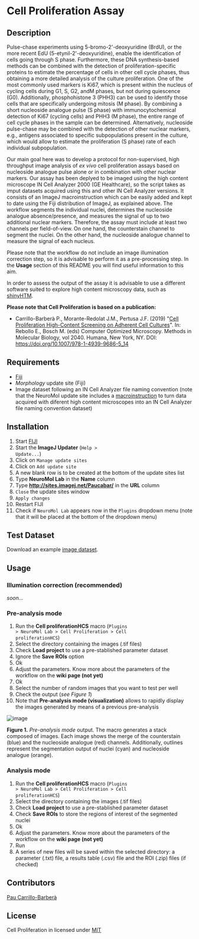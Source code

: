 # Cell Proliferation Assay

## Description

Pulse-chase experiments using 5-bromo-2'-deoxyuridine (BrdU), or the more recent EdU (5-etynil-2'-deoxyuridine), enable the identification of cells going through S phase. Furthermore, these DNA synthesis-based methods can be combined with the detection of proliferation-specific proteins to estimate the percentage of cells in other cell cycle phases, thus obtaining a more detailed analysis of the culture proliferation. One of the most commonly used markers is Ki67, which is present within the nucleus of cycling cells during G1, S, G2, andM phases, but not during quiescence (G0). Additionally, phosphohistone 3 (PHH3) can be used to identify those cells that are specifically undergoing mitosis (M phase). By combining a short nucleoside analogue pulse (S phase) with immunocytochemical
detection of Ki67 (cycling cells) and PHH3 (M phase), the entire range of cell cycle phases in the sample can be determined. Alternatively, nucleoside pulse-chase may be combined with the detection of other nuclear markers, e.g., antigens associated to specific subpopulations present in the culture, which would allow to estimate the proliferation (S phase) rate of each individual subpopulation.

Our main goal here was to develop a protocol for non-supervised, high throughput image analysis of _ex vivo_ cell proliferation assays based on nucleoside analogue pulse alone or in combination with other nuclear markers. Our assay has been deplyed to be imaged using the high content microscope IN Cell Analyzer 2000 (GE Healthcare), so the script takes as imput datasets acquired using this and other IN Cell Analyzer versions. It consists of an ImageJ macroinstruction which can be easily added and kept to date using the Fiji distribution of ImageJ, as explained above. The workflow segments the individual nuclei, determines the nucleoside analogue absence/presence, and measures the signal of up to two additional nuclear markers. Therefore, the assay must include at least two channels per field-of-view. On one hand, the counterstain channel to segment the nuclei. On the other hand, the nucleoside analogue channel to measure the signal of each nucleus.

Please note that the workflow do not include an image illumination correction step, so it is advisable to perform it as a pre-processing step. In the **Usage** section of this README you will find useful information to this aim.

In order to assess the output of the assay it is advisable to use a different software suited to explore high content microscopy data, such as [shinyHTM](https://github.com/embl-cba/shinyHTM/blob/master/README.md#shinyhtm).

**Please note that Cell Proliferation is based on a publication:**

* Carrillo-Barberà P., Morante-Redolat J.M., Pertusa J.F. (2019) "[Cell Proliferation High-Content Screening on Adherent Cell Cultures](https://doi.org/10.1007/978-1-4939-9686-5_14)". In: Rebollo E., Bosch M. (eds) Computer Optimized Microscopy. Methods in Molecular Biology, vol 2040. Humana, New York, NY. DOI: https://doi.org/10.1007/978-1-4939-9686-5_14

## Requirements

* [Fiji](https://fiji.sc/)
* _Morphology_ update site (Fiji)
* Image dataset following an IN Cell Analyzer file naming convention (note that the NeuroMol update site includes a [macroinstruction](https://github.com/paucabar/other_macros) to turn data acquired with diferent high content microscopes into an IN Cell Analyzer file naming convention dataset)

## Installation

1. Start [FIJI](https://fiji.sc/)
2. Start the **ImageJ Updater** (<code>Help > Update...</code>)
3. Click on <code>Manage update sites</code>
4. Click on <code>Add update site</code>
5. A new blank row is to be created at the bottom of the update sites list
6. Type **NeuroMol Lab** in the **Name** column
7. Type **http://sites.imagej.net/Paucabar/** in the **URL** column
8. <code>Close</code> the update sites window
9. <code>Apply changes</code>
10. Restart FIJI
11. Check if <code>NeuroMol Lab</code> appears now in the <code>Plugins</code> dropdown menu (note that it will be placed at the bottom of the dropdown menu)

## Test Dataset

Download an example [image dataset](https://drive.google.com/drive/folders/1jwnGSs7girbFtYbgd5Bqg1KrctMR7iJa?usp=sharing).

## Usage

### Illumination correction (recommended)

_soon..._

### Pre-analysis mode

1. Run the **Cell proliferationHCS** macro (<code>Plugins > NeuroMol Lab > Cell Proliferation > Cell proliferationHCS</code>)
2. Select the directory containing the images (.tif files)
3. Check **Load project** to use a pre-stablished parameter dataset
4. Ignore the **Save ROIs** option
5. Ok
6. Adjust the parameters. Know more about the parameters of the workflow on the **wiki page (not yet)**
7. Ok
8. Select the number of random images that you want to test per well
9. Check the output (_see Figure 1_)
10. Note that **Pre-analysis mode (visualization)** allows to rapidly display the images generated by means of a previous pre-analysis

![image](https://user-images.githubusercontent.com/39589980/79926791-18f88380-843e-11ea-9373-e8acf37ecfe1.png)

**Figure 1.** _Pre-analysis mode_ output. The macro generates a stack composed of images. Each image shows the merge of the counterstain (blue) and the nucleoside analogue (red) channels. Additionally, outlines represent the segmentation output of nuclei (cyan) and nucleoside analogue (orange).

### Analysis mode

1. Run the **Cell proliferationHCS** macro (<code>Plugins > NeuroMol Lab > Cell Proliferation > Cell proliferationHCS</code>)
2. Select the directory containing the images (.tif files)
3. Check **Load project** to use a pre-stablished parameter dataset
4. Check **Save ROIs** to store the regions of interest of the segmented nuclei
5. Ok
6. Adjust the parameters. Know more about the parameters of the workflow on the **wiki page (not yet)**
7. Run
8. A series of new files will be saved within the selected directory: a parameter (.txt) file, a results table (.csv) file and the ROI (.zip) files (if checked)

## Contributors

[Pau Carrillo-Barberà](https://github.com/paucabar)

## License

Cell Proliferation in licensed under [MIT](https://imagej.net/MIT)
